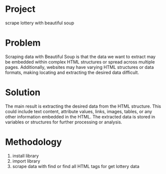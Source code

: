 # Project
scrape lottery with beautiful soup

# Problem
Scraping data with Beautiful Soup is that the data we want to extract may be embedded within complex HTML structures or spread across multiple pages. Additionally, websites may have varying HTML structures or data formats, making locating and extracting the desired data difficult.

# Solution
The main result is extracting the desired data from the HTML structure. This could include text content, attribute values, links, images, tables, or any other information embedded in the HTML. The extracted data is stored in variables or structures for further processing or analysis.

# Methodology
1. install library
2. import library
3. scrape data with find or find all HTML tags for get lottery data